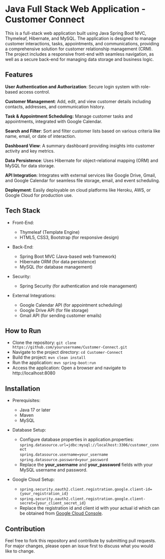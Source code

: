 # Java Full Stack Web Application - Customer Connect
This is a full-stack web application built using Java Spring Boot MVC, Thymeleaf, Hibernate, and MySQL. 
The application is designed to manage customer interactions, tasks, appointments, and communications, providing a comprehensive solution for customer relationship management (CRM).
The project includes a responsive front-end with seamless navigation, as well as a secure back-end for managing data storage and business logic.

## Features 
__User Authentication and Authorization__: Secure login system with role-based access control. 

__Customer Management__: Add, edit, and view customer details including contacts, addresses, and communication history.  
 
__Task & Appointment Scheduling:__ Manage customer tasks and appointments, integrated with Google Calendar.  

__Search and Filter__: Sort and filter customer lists based on various criteria like name, email, or date of interaction.  

__Dashboard View__: A summary dashboard providing insights into customer activity and key metrics.  

__Data Persistence__: Uses Hibernate for object-relational mapping (ORM) and MySQL for data storage.  

__API Integration__: Integrates with external services like Google Drive, Gmail, and Google Calendar for seamless file storage, email, and event scheduling.
 
__Deployment__: Easily deployable on cloud platforms like Heroku, AWS, or Google Cloud for production use.  

## Tech Stack
- Front-End:
  - Thymeleaf (Template Engine)
  - HTML5, CSS3, Bootstrap (for responsive design)
  
- Back-End:
  - Spring Boot MVC (Java-based web framework)
  - Hibernate ORM (for data persistence)
  - MySQL (for database management)
    
- Security:
  - Spring Security (for authentication and role management)
    
- External Integrations:
  - Google Calendar API (for appointment scheduling)
  - Google Drive API (for file storage)
  - Gmail API (for sending customer emails)

## How to Run
- Clone the repository:
`git clone https://github.com/yourusername/Customer-Connect.git`
- Navigate to the project directory:
`cd Customer-Connect`
- Build the project:
`mvn clean install`
- Run the application:
`mvn spring-boot:run`
- Access the application: Open a browser and navigate to http://localhost:8080

## Installation
- Prerequisites:
  - Java 17 or later
  - Maven
  - MySQL
  
- Database Setup:
  - Configure database properties in application.properties:  
  `spring.datasource.url=jdbc:mysql://localhost:3306/customer_connect`  
  `spring.datasource.username=your_username`  
  `spring.datasource.password=your_password`   
  - Replace the __your_username__ and __your_password__ fields with your MySQL username and password.  

 - Google Cloud Setup:  
   - `spring.security.oauth2.client.registration.google.client-id={your_registration_id}`
   - `spring.security.oauth2.client.registration.google.client-secret={your_client_secret_id}`
   - Replace the registration id and client id with your actual id which can be obtained from [Google Cloud Console](https://console.cloud.google.com/apis/credentials/consent?project=watchful-bonus-434316-h4).

 ## Contribution
  Feel free to fork this repository and contribute by submitting pull requests. For major changes, please open an issue first to discuss what you would like to change.

